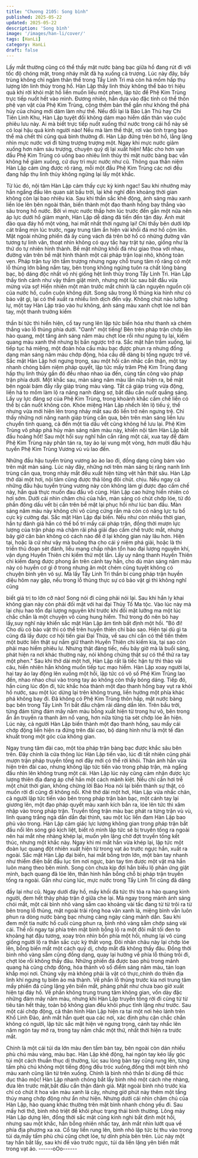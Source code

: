 ```yaml
---
title: "Chương 2105: Song bình"
published: 2025-05-22
updated: 2025-05-22
description: 'Song bình'
image: '/images/han-li/cover/'
tags: [HanLi]
category: HanLi
draft: false
---
```


Lấy mắt thường cũng có thể thấy mặt nước bàng bạc giữa hồ
đang rút đi với tốc độ chóng mặt, trong nháy mắt đã hạ xuống cả
trượng.
Lúc này đây, bầy trùng không chỉ ngâm thân thể trong Tẩy Linh
Trì mà còn há mồm hấp thụ lượng lớn linh thủy trong hồ.
Hàn Lập thấy linh thủy không thể bảo trì hiệu quả khi rời khỏi mặt
hồ liền muốn liều một phen, lập tức để Phệ Kim Trùng trực tiếp
nuốt hết vào mình.
Đương nhiên, hắn dựa vào đặc tính có thể thôn phệ vạn vật của
Phệ Kim Trùng, cộng thêm bản thể gần như không thể phá hủy
của chúng mới dám làm như thế.
Nếu đổi lại là Báo Lân Thú hay Chi Tiên Linh Khu, Hàn Lập tuyệt
đối không dám mạo hiểm dấn thân vào cuộc phiêu lưu này.
Ai mà biết trực tiếp nuốt xuống thứ nước trong cái hồ này sẽ có
loại hậu quả kinh người nào! Nếu mà làm thế thật, rơi vào tình
trạng bạo thể mà chết thì cũng quá bình thường đi.
Hàn Lập đứng trên bờ hồ, lẳng lặng nhìn mực nước vơi đi từng
trượng trượng một.
Ngay khi mực nước giảm xuống hơn năm sáu trượng, chuyện
quỷ dị lại xuất hiện!
Mặc cho hơn vạn đầu Phệ Kim Trùng có uống bao nhiêu linh thủy
thì mặt nước bàng bạc vẫn không hề giảm xuống, cứ duy trì mực
nước như cũ. Thông qua thần niệm Hàn Lập cảm ứng được rõ
ràng, mỗi một đầu Phệ Kim Trùng các nơi đều đang hấp thụ linh
thủy không ngừng lại lấy một khắc.

Từ lúc đó, nội tâm Hàn Lập cảm thấy cực kỳ kinh ngạc!
Sau khi nhướng mày hắn ngẩng đầu lên quan sát bầu trời, lại khẽ
nghĩ đến khoảng thời gian không còn lại bao nhiêu kia. Sau khi
thần sắc khẽ động, ánh sáng màu xanh liền lóe lên bên ngoài
thân, biến thành một đạo thanh hồng bay thẳng vào sâu trong hồ
nước.
Bởi vì mực nước thấp hơn lúc trước đến gần một nửa nên áp lực
dưới hồ giảm mạnh, Hàn Lập dễ dàng đã tiến đến tận đáy.
Ánh mát đảo qua đáy hồ một vòng, hai mắt nhất thời ngưng lại!
Chỉ thấy bên dưới lớp cát trắng mịn lúc trước, ngay trung tâm ẩn
hiện vài khối đá mơ hồ cộm lên.
Mặt ngoài những phiến đá ấy cùng vách đá trên bờ hồ có nhừng
đường văn tương tự linh văn, thoạt nhìn không có quy tắc hay trật
tự nào, giống như là thứ do tự nhiên hình thành.
Bề mặt những khối đá như giao thoa với nhau, đường văn trên bề
mặt hình thành một cái pháp trận loại nhỏ, không toàn vẹn.
Pháp trận tuy lớn tầm trượng nhưng ngay chỗ trung tâm rõ rãng
có một lỗ thủng lớn bằng nắm tay, bên trong không ngừng tuôn ra
chất lỏng bàng bạc, bộ dáng độc nhất vô nhị giống hệt linh thủy
trong Tẩy Linh Trì.
Hàn Lập thấy tình cảnh như vậy thầm giật mình, nhưng một lúc
sau bắt đầu vừa mừng vừa sợ!
Hiển nhiên một màn trước mắt chính là căn nguyên nguồn cội của
nước hồ, cuồn cuộn không dứt.
Song sâu trong lỗ thủng kia hình như có bảo vật gì, lại có thể xuất
ra nhiều linh dịch đến vậy.
Không chút nào lưỡng lự, một tay Hàn Lập trảo vào hư không,
ánh sáng màu xanh chợt lóe nơi bàn tay, một thanh trường kiếm

thần bí tức thì hiển hiện, cổ tay rung lên lập tức biến hóa như
thanh xà chém thẳng vào lỗ thủng phía dưới.
"Oanh" một tiếng!
Bên trên pháp trận chớp lên hào quang, một tầng ánh sáng năm
màu chợt lóe rồi như ngưng tụ lại, kiếm quang màu xanh thế
nhưng bị bắn ngược trở ra.
Sắc mặt hắn trầm xuống, lại tiếp tục há miệng, một đoàn hỏa cầu
màu bạc được phun ra nhưng đồng dạng màn sáng năm màu
chớp động, hỏa cầu dễ dàng bị tống ngược trở về.
Sắc mặt Hàn Lập hơi ngưng trọng, sau một hồi cân nhắc cẩn
thận, một tay nhanh chóng bấm niệm pháp quyết, lập tức mấy
trăm Phệ Kim Trùng đang hấp thụ linh thủy gần đó đều nhao nhao
ùa đến, cùng tấn công vào pháp trận phía dưới.
Một khắc sau, màn sáng năm màu lần nữa hiện ra, bề mặt bên
ngoài bám đầy rẫy giáp trùng màu vàng.
Tất cả giáp trùng vừa động, liền há to mồm làm lộ ra năng nanh
đáng sợ, bắt đầu cắn nuốt quầng sáng.
Lấy uy lực đáng sợ của Phệ Kim Trùng, trong khoảnh khắc cấm
chế liền có thể bị cắn nuốt không còn.
Khóe miệng Hàn Lập nhếch lên lộ tiếu ý, thế nhưng vừa mới hiện
lên trong nháy mắt sau đó liền trở nên ngưng trệ.
Chỉ thấy những nơi năng nanh giáp trùng cắn qua, bên trên màn
sáng liền lưu chuyển tinh quang, cả đến một tia dấu vết cũng
không hề lưu lại.
Phệ Kim Trùng vô pháp phá hủy màn sáng năm màu này, khiến
nội tâm Hàn Lập bắt đầu hoảng hốt!
Sau một hồi suy nghĩ hắn cắn răng một cái, xua tay để đám Phệ
Kim Trùng này phân tán ra, tay áo lại vung một vòng, hơn mười
đầu hậu tuyển Phệ Kim Trùng Vương vù vù lao đến.

Những đầu hậu tuyển trùng vương ào ào lao đi, đồng dạng cũng
bám vào trên mặt màn sáng.
Lúc này đây, những nơi trên màn sáng bị răng nanh linh trùng cắn
qua, trong nháy mắt đều xuất hiện từng vệt hằn thật sâu.
Hàn Lập thở dài một hơi, nội tâm cũng được thả lỏng đôi chút.
chịu.
Nếu ngay cả những đầu hậu tuyển trùng vương này còn không
làm gì được đạo cấm chế này, hắn quả thực muốn đau đầu vô
cùng.
Hàn Lập cao hứng hiển nhiên có hơi sớm.
Dưới cái nhìn chăm chú của hắn, màn sáng có chút chớp lóe, từ
đó phần đông dấu vết bị cắn trên bề mặt lại phục hồi như lúc ban
đầu.
Màn sáng năm màu này không chỉ vô cùng cứng rắn mà còn có
năng lực tu bổ cực kỳ cường đại.
Sắc mặt Hàn Lập đại biến.
Nếu như còn nhiều thời gian, hắn tự đánh giá hắn có thể bố trí
mấy cái pháp trận, đồng thời mượn lực lượng của trận pháp mà
chậm rãi phá giải đạo cấm chế trước mắt, nhưng bây giờ căn bản
không có cách nào để ở lại không gian này lâu hơn. Hiện tại,
hoặc là cứ như vậy mà buông tha cho cái ý niệm phá giải, hoặc là
thi triển thủ đoạn sét đánh, liều mạng chấp nhận tổn hao đại
lượng nguyên khí, vận dụng Huyền Thiên chi kiếm thử một lần.
Lấy uy năng thanh Huyền Thiên chi kiếm đang được phong ấn
trên cánh tay hắn, cho dù màn sáng năm màu này có huyền cơ gì
ở trong nhưng ăn một chém cũng tuyệt không có chuyện bình yên
vô sự.
Mà lấy Tẩy Linh Trì thần bí cùng pháp trận huyền diệu hôm nay
gặp, nếu trong lỗ thủng thực sự có bảo vật gì thì không nghĩ cũng

biết giá trị to lớn cỡ nào!
Song nói đi cũng phải nói lại.
Sau khi hắn ly khai không gian này còn phải đối mặt với hai đại
Thủy Tổ Ma tộc. Vào lúc này mà lại chịu hao tổn đại lượng
nguyên khí trước khi đối mặt lưỡng ma một lúc chắc chắn là một
chuyện vô cùng hung hiểm.
Thứ trong đó nên bỏ hay lấy,suy nghĩ này khiến sắc mặt Hàn Lập
âm tình bất định một hồi.
"Bỏ đi! Cho dù có bảo vật thì có thể trên huyền thiên chi bảo sao.
Hiện tại dù gì ta cũng đã lấy được cơ hội tiến giai Đại Thừa, về
sau chỉ cần có thể tiến thêm một bước liền thật sự nắm giữ thanh
Huyền Thiên chi kiếm kia, tại sao còn phải mạo hiểm phiêu lư.
Nhưng thật đáng tiếc, nếu bây giờ mà là buổi sáng, phát hiện ra
nơi khác thường này, nói không chừng thật sự có thể thử ra tay
một phen." Sau khi thở dài một hơi, Hàn Lập rất là tiếc hận tự thì
thào vài câu, hiển nhiên hắn không muốn tiếp tục mạo hiểm.
Hàn Lập xoay người lại, hai tay áo lay động lên xuống một hồi,
lập tức có vô số Phệ Kim Trùng lao đến, nhao nhao chui vào trong
tay áo không còn thấy bóng dáng.
Tiếp đó, hắn cùng lúc độn đi, tức khắc hóa thành một đạo thanh
hồng bay vụt ra khỏi hồ nước, sau một lúc dừng lại trên không
trung, liền hướng một phía khác phá không bay đi.
Đã không có Phệ Kim Trùng thôn hấp, mặt nước bàng bạc bên
trong Tẩy Linh Trì bắt đầu chậm rãi dâng dần lên.
Trên bầu trời, từng đám từng đám mây năm màu bỗng xuất hiện
từ trong hư vô, bên trong ẩn ẩn truyền ra thanh âm nổ vang, hơn
nữa từng tia sét chớp lóe ẩn hiện.
Lúc này, cả người Hàn Lập biến thành một đạo thanh hồng, sau
mấy cái chớp động liền hiện ra đứng trên đài cao, bộ dáng hình
như là một tế đàn khuất trong một góc của không gian.

Ngay trung tâm đài cao, một tòa pháp trận bàng bạc được khắc
sâu bên trên.
Đây chính là cửa thông lúc Hàn Lập tiến vào, lúc đi tất nhiên cũng
phải mượn trận pháp truyền tống nơi đây mới có thể rời khỏi.
Thân ảnh hắn vừa hiện trên đài cao, nhưng không lập tức tiến
vào trong pháp trận, mà ngẩng đầu nhìn lên không trung một cái.
Hàn Lập lúc này cũng cảm nhận được lực lượng thiên địa đang
áp chế hắn một cách mãnh kiệt. Nếu chỉ cần hơi trễ một chút thời
gian, không chừng lời Bảo Hoa nói lại biến thành sự thật, có
muốn rời đi cũng đi không nổi.
Khẽ thở dài một hơi, Hàn Lập vừa nhấc chân, cả người lập tức
tiến vào bên trong pháp trận bàn bạc, một cánh tay lại giương lên,
một đạo pháp quyết màu xanh kích bắn ra, lóe lên tức thì xâm
nhập vào trong pháp trận.
Truyền tống trận màu bạc phát ra từng trận vù vù, linh quang
trắng ngà dần dần đại thịnh, sau một lúc liền đam Hàn Lập bao
phủ vào trong.
Hàn Lập cảm giác lực lượng không gian trong pháp trận bắt đầu
nổi lên sóng gió kịch liệt, biết rõ mình lập tức sẽ bị truyền tống ra
ngoài nên hai mắt nhẹ nhàng khép lại, muốn yên lặng chờ đợt
truyền tống kết thúc, nhưng một khắc này.
Ngay khi mi mắt hắn vừa khép lại, lập tức một đoàn lục quang đột
nhiên xuất hiện từ trong vạt áo trước ngực hắn, xuất ra ngoài.
Sắc mặt Hàn Lập đại biến, hai mắt bỗng trợn lớn, một bàn tay
nhanh như thiểm điện bắt đầu lục tìm nơi ngực, bàn tay tìm được
một vật mà hắn luôn mang theo bên mình.
Song còn chưa kịp đợi hắn biểu lộ phản ứng giật mình, bạch
quang đã lóe lên, thân hình hắn bỗng chỗ bị pháp trận truyền tống
ra ngoài.
Gần như cùng lúc, mực nước trong Tẩy Linh Trì cũng đã dâng

đầy lại như cũ. Ngay dưới đáy hồ, mấy khối đá tức thì tỏa ra hào
quang kinh người, đem hết thảy pháp trận ở giữa che lại.
Mà ngay trong mảnh ánh sáng chói mắt, một cái bình nhỏ vàng
sẫm cao khoảng vài tấc đang từ từ trôi ra từ bên trong lỗ thủng,
mặt ngoài trải rộng hoa văn xanh lá, miệng bình vẫn luôn phun ra
dòng nước bàng bạc nhưng càng ngày càng mảnh dần.
Sau khi đem một tia nước hồ cuối cùng phun ra, bình nhỏ vàng
sẫm chớp sáng vài cái. Thế rồi ngay tại phía trên mặt bình bỗng
lộ ra một đôi mắt tối đen to khoảng hạt đậu tương, xoay tròn nhìn
bốn phía một hồi, nhưng lại vô cùng giống người lộ ra thần sắc
cực kỳ thất vọng.
Đôi nhãn châu này lại chớp lóe lên, bỗng biến mất một cách quỷ
dị, chớp mắt đã không thấy đâu.
Đồng thời bình nhỏ vàng sẫm cũng đồng dạng, quay lại hường về
phía lỗ thủng trôi đi, chợt lóe rồi không thấy đâu.
Những phiến đá được bao phủ trong mảnh quang hà cũng chớp
động, hóa thành vô số điểm sáng năm màu, tán loạn khắp mọi
nơi.
Chúng vậy mà không phải là vật có thực,chính do thiên địa linh
khí ngưng tụ biến ảo mà thành.
Về phần lỗ thủng trước kia nơi trung tâm mấy phiến đá cũng lặng
yên biến mất, phảng phất như chưa bao giờ xuất hiện tại đáy hồ.
Về phần không trung trung tâm không gian, vốn dày đặc những
đám mây năm màu, nhưng khi Hàn Lập truyền tống rời đi cũng từ
từ tiêu tán hết thảy, toàn bộ không gian đều khôi phục tĩnh lặng
như trước.
Sau một cái chớp động, cả thân hình Hàn Lập hiện ra tại một nơi
hẻo lánh trên Khổ Linh Đảo, ánh mắt hắn quét qua các nơi, xác
định phụ cận chắc chắn không có người, lập tức sắc mặt hiện vẻ
ngưng trọng, cánh tay nhấc lên năm ngón tay mở ra, trong tay
nắm chắc một thứ, nhất thời hiện ra trước mắt.

Chính là một cái túi da lớn màu đen tầm bàn tay, bên ngoài còn
dán nhiều phù chú màu vàng, màu bạc.
Hàn Lập khẽ động, hai ngón tay kéo lấy góc túi một cách thuần
thục dị thường, lúc sau lòng bàn tay cũng rung lên, từng tấm phù
chú không một tiếng động đều tróc xuống,đồng thời một bình nhỏ
màu xanh cũng lăn từ trên xuống.
Chính là bình nhỏ thần bí dùng để thúc dục thảo mộc!
Hàn Lập nhanh chóng bắt lấy bình nhỏ một cách nhẹ nhàng, đưa
lên trước mặt,bắt đầu cẩn thận đánh giá.
Mặt ngoài bình nhỏ trước kia chỉ có chút ít hoa văn màu xanh lá
cây, nhưng giờ phút này thêm một tầng thúy mang chớp động
như ẩn như hiện.
Nhưng dưới cái nhìn chăm chú của Hàn Lập, hào quang khác
thường trên mặt bình nhanh chóng yếu đi.
Sau mấy hơi thở, bình nhỏ triệt để khôi phục trạng thái bình
thường.
Lông mày Hàn Lập dựng lên, đồng thời sắc mặt cũng kinh nghi
bất định một hồi, nhưng sau một khắc, hắn bỗng nhiên nhấc tay,
ánh mắt nhìn lướt qua về phía địa phương xa xa.
Cổ tay liền rung lên, bình nhỏ lập tức bị thu vào trong túi da,mấy
tấm phù chú cũng chợt lóe, tự dính phía bên trên.
Lúc này một tay hắn bắt lấy, sau khi để vào trước ngực, túi da liền
lặng yên biến mất trong vạt áo.
------oOo------
